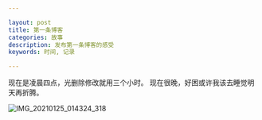 ```yaml
---

layout: post
title: 第一条博客
categories: 故事
description: 发布第一条博客的感受
keywords: 时间, 记录

---
```


现在是凌晨四点，光删除修改就用三个小时。
现在很晚，好困或许我该去睡觉明天再折腾。

![IMG_20210125_014324_318](https://img.rruu.net/image/6014f6f594618)
